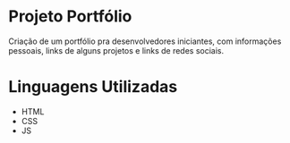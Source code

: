 
# Projeto Portfólio

Criação de um portfólio pra desenvolvedores iniciantes, com informações pessoais, links de alguns projetos e links de redes sociais.

# Linguagens Utilizadas

- HTML
- CSS
- JS
